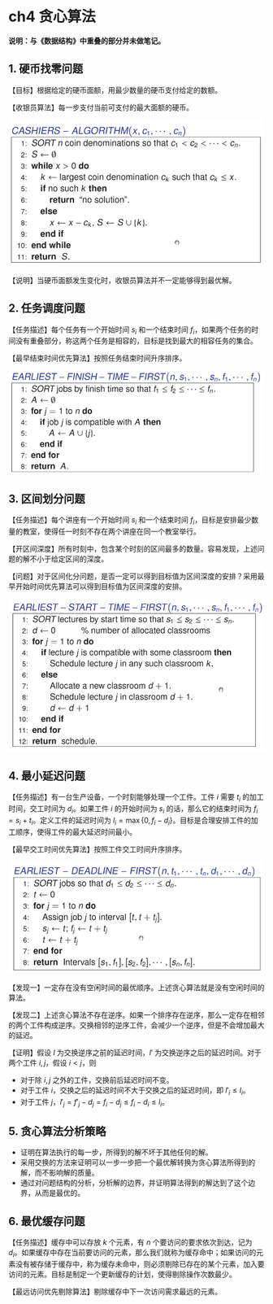# ch4 贪心算法

**说明：与《数据结构》中重叠的部分并未做笔记。**

## 1. 硬币找零问题

【目标】根据给定的硬币面额，用最少数量的硬币支付给定的数额。

【收银员算法】每一步支付当前可支付的最大面额的硬币。

![收银员算法](img/3-1%20%E6%94%B6%E9%93%B6%E5%91%98%E7%AE%97%E6%B3%95.png)

【说明】当硬币面额发生变化时，收银员算法并不一定能够得到最优解。

## 2. 任务调度问题

【任务描述】每个任务有一个开始时间 $s_i$ 和一个结束时间 $f_i$，如果两个任务的时间没有重叠部分，称这两个任务是相容的，目标是找到最大的相容任务的集合。

【最早结束时间优先算法】按照任务结束时间升序排序。

![最早结束时间优先算法](img/3-2%20%E6%9C%80%E6%97%A9%E7%BB%93%E6%9D%9F%E6%97%B6%E9%97%B4%E4%BC%98%E5%85%88%E7%AE%97%E6%B3%95.png)

## 3. 区间划分问题

【任务描述】每个讲座有一个开始时间 $s_i$ 和一个结束时间 $f_i$，目标是安排最少数量的教室，使得任一时刻不存在两个讲座在同一个教室举行。

【开区间深度】所有时刻中，包含某个时刻的区间最多的数量。容易发现，上述问题的解不小于给定区间的深度。

【问题】对于区间化分问题，是否一定可以得到目标值为区间深度的安排？采用最早开始时间优先算法可以得到目标值为区间深度的安排。

![最早开始时间优先算法](img/3-3%20%E6%9C%80%E6%97%A9%E5%BC%80%E5%A7%8B%E6%97%B6%E9%97%B4%E4%BC%98%E5%85%88%E7%AE%97%E6%B3%95.png)

## 4. 最小延迟问题

【任务描述】有一台生产设备，一个时刻能够处理一个工件。工件 $i$ 需要 $t_i$ 的加工时间，交工时间为 $d_i$。如果工件 $i$ 的开始时间为 $s_i$ 的话，那么它的结束时间为 $f_i = s_i + t_i$。定义工件的延迟时间为 $l_i = \max\{0, f_i - d_i\}$。目标是合理安排工件的加工顺序，使得工件的最大延迟时间最小。

【最早交工时间优先算法】按照工件交工时间升序排序。

![最早交工时间优先算法](img/3-4%20%E6%9C%80%E6%97%A9%E4%BA%A4%E5%B7%A5%E6%97%B6%E9%97%B4%E4%BC%98%E5%85%88%E7%AE%97%E6%B3%95.png)

【发现一】一定存在没有空闲时间的最优顺序。上述贪心算法就是没有空闲时间的算法。

【发现二】上述贪心算法不存在逆序。如果一个排序存在逆序，那么一定存在相邻的两个工件构成逆序。交换相邻的逆序工件，会减少一个逆序，但是不会增加最大的延迟。

【证明】假设 $l$ 为交换逆序之前的延迟时间，$l'$ 为交换逆序之后的延迟时间。对于两个工件 $i,j$，假设 $i<j$，则

- 对于除 $i,j$ 之外的工件，交换前后延迟时间不变。
- 对于工件 $i$，交换之后的延迟时间不大于交换之后的延迟时间，即 $l'_i \le l_i$。
- 对于工件 $j$，$l'_j = f'_j - d_j = f_i - d_j \le f_i - d_i \le l_i$。

## 5. 贪心算法分析策略

- 证明在算法执行的每一步，所得到的解不坏于其他任何的解。
- 采用交换的方法来证明可以一步一步把一个最优解转换为贪心算法所得到的解，而不影响解的质量。
- 通过对问题结构的分析，分析解的边界，并证明算法得到的解达到了这个边界，从而是最优的。

## 6. 最优缓存问题

【任务描述】缓存中可以存放 $k$ 个元素，有 $n$ 个要访问的要求依次到达，记为 $d_i$。如果缓存中存在当前要访问的元素，那么我们就称为缓存命中；如果访问的元素没有被存储于缓存中，称为缓存未命中，则必须剔除已存在的某个元素，加入要访问的元素。目标是制定一个更新缓存的计划，使得剔除操作次数最少。

【最远访问优先剔除算法】剔除缓存中下一次访问需求最远的元素。
